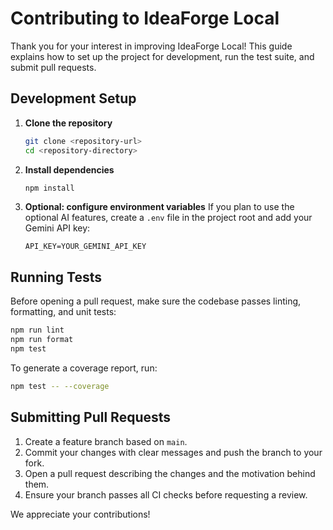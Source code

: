 # Contributing to IdeaForge Local

Thank you for your interest in improving IdeaForge Local! This guide explains how to set up the project for development, run the test suite, and submit pull requests.

## Development Setup

1. **Clone the repository**
   ```bash
   git clone <repository-url>
   cd <repository-directory>
   ```
2. **Install dependencies**
   ```bash
   npm install
   ```
3. **Optional: configure environment variables**
   If you plan to use the optional AI features, create a `.env` file in the project root and add your Gemini API key:
   ```env
   API_KEY=YOUR_GEMINI_API_KEY
   ```

## Running Tests

Before opening a pull request, make sure the codebase passes linting, formatting, and unit tests:

```bash
npm run lint
npm run format
npm test
```

To generate a coverage report, run:

```bash
npm test -- --coverage
```

## Submitting Pull Requests

1. Create a feature branch based on `main`.
2. Commit your changes with clear messages and push the branch to your fork.
3. Open a pull request describing the changes and the motivation behind them.
4. Ensure your branch passes all CI checks before requesting a review.

We appreciate your contributions!
